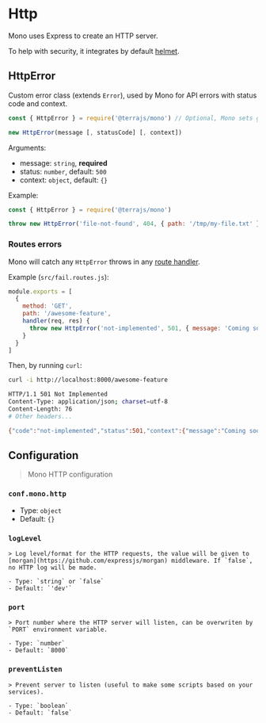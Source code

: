 # Http

Mono uses Express to create an HTTP server.

To help with security, it integrates by default [helmet](https://github.com/helmetjs/helmet).


## HttpError

Custom error class (extends `Error`), used by Mono for API errors with status code and context.

```js
const { HttpError } = require('@terrajs/mono') // Optional, Mono sets global.HttpError

new HttpError(message [, statusCode] [, context])
```

Arguments:
- message: `string`, **required**
- status: `number`, default: `500`
- context: `object`, default: `{}`

Example:

```js
const { HttpError } = require('@terrajs/mono')

throw new HttpError('file-not-found', 404, { path: '/tmp/my-file.txt' })
```

### Routes errors

Mono will catch any `HttpError` throws in any [route handler](/routes).

Example (`src/fail.routes.js`):

```js
module.exports = [
  {
    method: 'GET',
    path: '/awesome-feature',
    handler(req, res) {
      throw new HttpError('not-implemented', 501, { message: 'Coming soon!' })
    }
  }
]
```

Then, by running `curl`:

```bash
curl -i http://localhost:8000/awesome-feature

HTTP/1.1 501 Not Implemented
Content-Type: application/json; charset=utf-8
Content-Length: 76
# Other headers...

{"code":"not-implemented","status":501,"context":{"message":"Coming soon!"}}
```

## Configuration

> Mono HTTP configuration

### `conf.mono.http`

  - Type: `object`
  - Default: `{}`

  ### `logLevel`

    > Log level/format for the HTTP requests, the value will be given to [morgan](https://github.com/expressjs/morgan) middleware. If `false`, no HTTP log will be made.

    - Type: `string` or `false`
    - Default: `'dev'`

  ### `port`

    > Port number where the HTTP server will listen, can be overwriten by `PORT` environment variable.

    - Type: `number`
    - Default: `8000`

  ### `preventListen`

    > Prevent server to listen (useful to make some scripts based on your services).

    - Type: `boolean`
    - Default: `false`
